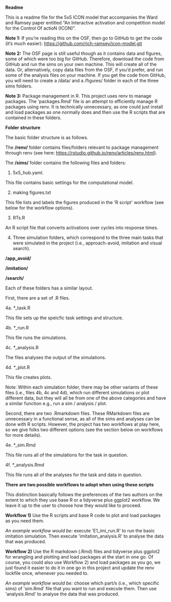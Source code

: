 **Readme**

This is a readme file for the 5x5 ICON model that accompanies the Ward and Ramsey paper entitled “An Interactive activation and competition model for the Control Of actioN (ICON)”.

**Note 1:** If you’re reading this on the OSF, then go to GitHub to get the code (it’s much easier):  https://github.com/rich-ramsey/icon-model.git

**Note 2:** The OSF page is still useful though as it contains data and figures, some of which were too big for GitHub. Therefore, download the code from GitHub and run the sims on your own machine. This will create all of the data. Or, alternatively, copy data files from the OSF, if you’d prefer, and run some of the analysis files on your machine. If you get the code from GitHub, you will need to create a /data/ and a /figures/ folder in each of the three sims folders. 

**Note 3:** Package management in R. This project uses renv to manage packages. The 'packages.Rmd' file is an attempt to efficiently manage R packages using renv. It is technically unnecessary, as one could just install and load packages as one normally does and then use the R scripts that are contained in these folders. 


**Folder structure**

The basic folder structure is as follows.

The **/renv/** folder contains files/folders relevant to package management through
renv (see here: https://rstudio.github.io/renv/articles/renv.html). 

The **/sims/** folder contains the following files and folders:

1. 5x5_hub.yaml.

This file contains basic settings for the computational model.

2. making figures.txt

This file lists and labels the figures produced in the 'R script' workflow 
(see below for the workflow options).

3. RTs.R

An R script file that converts activations over cycles into response times.

4. Three simulation folders, which correspond to the three main tasks that 
were simulated in the project (i.e., approach-avoid, imitation and visual search).

**/app_avoid/**

**/imitation/**

**/search/**


Each of these folders has a similar layout.

First, there are a set of .R files.

4a. *_task.R

This file sets up the speicfic task settings and structure.

4b. *_run.R

This file runs the simulations.

4c. *_analysis.R

The files analyses the output of the simulations.

4d. *_plot.R

This file creates plots.


Note: Within each simulation folder, there may be other variants of these files 
(i.e., files 4b, 4c and 4d), which run different simulations or plot different 
data, but they will all be from one of the above categories and have a similar 
function e.g., run a sim / analysis / plot.


Second, there are two .Rmarkdown files. These RMarkdown files are unnecessary 
in a functional sense, as all of the sims and analyses can be done with R scripts.
However, the project has two workflows at play here, so we give folks two 
different options (see the section below on workflows for more details). 

4e. *_sim.Rmd

This file runs all of the simulations for the task in question.

4f. *_analysis.Rmd

This file runs all of the analyses for the task and data in question.


**There are two possible workflows to adopt when using these scripts**

This distinction basically follows the preferences of the two authors on the extent
to which they use base R or a tidyverse plus ggplot2 workflow. We leave it up to 
the user to choose how they would like to proceed. 

**Workflow 1)** Use the R scripts and base R code to plot and load packages as you 
need them.

*An example workflow would be:* execute 'E1_imi_run.R' to run the basic imitation
simulation. Then execute 'imitation_analysis.R' to analyse the data that was
produced.


**Workflow 2)** Use the R markdown (.Rmd) files and tidyverse plus ggplot2 for 
wrangling and plotting and load packages at the start in one go. Of course,
you could also use Workflow 2) and load packages as you go, we just found it 
easier to do it in one go in this project and update the renv lockfile once, 
whenever you needed to. 

*An example workflow would be:* choose which part/s (i.e., which specific sims) of 
'sim.Rmd' file that you want to run and execute them. Then use 'analysis.Rmd' to 
analyse the data that was produced.